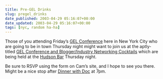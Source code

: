 ```yaml
---
title: Pre-GEL Drinks
slug: pregel_drinks
date_published: 2003-04-29 05:16:07+00:00
date_updated: 2003-04-29 05:16:07+00:00
tags: [nyc, random ha-ha]
---
```

Those of you attending Friday’s [GEL Conference](http://www.goodexperience.com/gel/) here in New York City who are going to be in town Thursday night might want to join us at the aptly-titled [GEL Conference and Blogger/Industry Networking Cocktails](http://www.camworld.com/party/2003/) which are being held at the [Hudson Bar](http://newyork.citysearch.com/profile/11408323/) Thursday night.

Be sure to RSVP using the form on Cam’s site, and I hope to see you there. Might be a nice stop after [Dinner with Doc](http://doc.weblogs.com/2003/04/28#dinnerInNycThursday) at 7pm.

